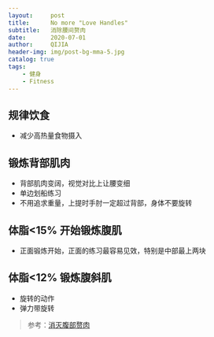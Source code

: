 ```yaml
---
layout:     post
title:      No more "Love Handles"
subtitle:   消除腰间赘肉
date:       2020-07-01
author:     QIJIA
header-img: img/post-bg-mma-5.jpg
catalog: true
tags:
    - 健身
    - Fitness
---
```


## 规律饮食

- 减少高热量食物摄入
  
## 锻炼背部肌肉

- 背部肌肉变阔，视觉对比上让腰变细
- 单边划船练习
- 不用追求重量，上提时手肘一定超过背部，身体不要旋转

## 体脂<15% 开始锻炼腹肌

- 正面锻炼开始，正面的练习最容易见效，特别是中部最上两块

## 体脂<12% 锻炼腹斜肌

- 旋转的动作
- 弹力带旋转

> 参考：[消灭腹部赘肉](https://www.youtube.com/watch?v=tFYWzXrFixw)